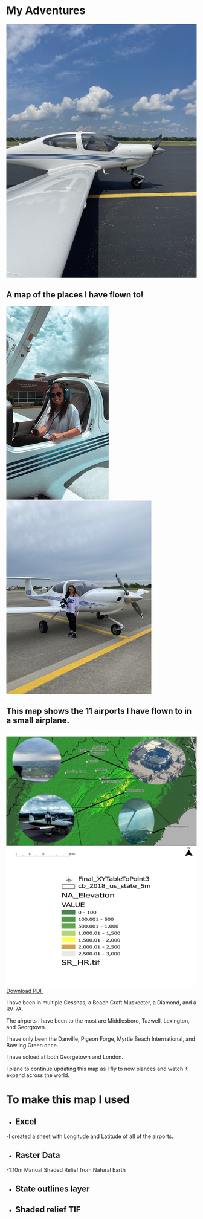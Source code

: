 # My Adventures
 ![Image of me](meinside.jpg)


 ## A map of the places I have flown to!


![Image of me](me.jpg) ![Image of me](theone.jpg) 



## This map shows the 11 airports I have flown to in a small airplane. 


![Image of map](FinalMap.jpg) ![Image of ledg](ledg.jpg)
[Download PDF](FinalMap.jpg)

I have been in multiple Cessnas, a Beach Craft Muskeeter, a Diamond, and a RV-7A.

The airports I have been to the most are Middlesboro, Tazwell, Lexington, and Georgtown.

I have only been the Danville, Pigeon Forge, Myrtle Beach International, and Bowling Green once.

I have soloed at both Georgetown and London.

I plane to continue updating this map as I fly to new plances and watch it expand across the world.

# To make this map I used
* ## Excel

-I created a sheet with Longitude and Latitude of all of the airports.
* ## Raster Data
-1:10m Manual Shaded Relief from Natural Earth 
* ## State outlines layer
* ## Shaded relief TIF 


